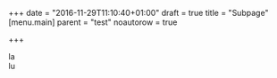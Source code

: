 +++
date = "2016-11-29T11:10:40+01:00"
draft = true
title = "Subpage"
[menu.main]
    parent = "test"
noautorow = true

+++

<div class="row">
    <div class="col-lg-6">
    la
    </div>
    <div class="col-lg-6">
    lu
    </div>
</div>
